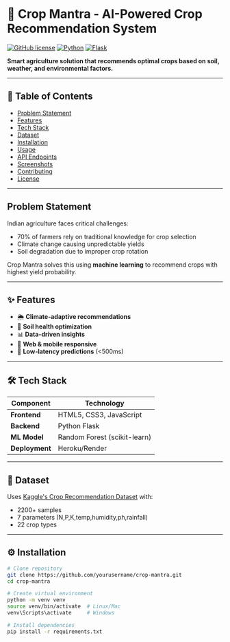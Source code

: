 # 🌱 Crop Mantra - AI-Powered Crop Recommendation System

[![GitHub license](https://img.shields.io/badge/license-MIT-blue.svg)](LICENSE)
[![Python](https://img.shields.io/badge/Python-3.8%2B-blue)](https://python.org)
[![Flask](https://img.shields.io/badge/Flask-2.0%2B-lightgrey)](https://flask.palletsprojects.com/)

**Smart agriculture solution that recommends optimal crops based on soil, weather, and environmental factors.**

---

## 📌 Table of Contents
- [Problem Statement](#problem-statement)
- [Features](#-features)
- [Tech Stack](#-tech-stack)
- [Dataset](#-dataset)
- [Installation](#-installation)
- [Usage](#-usage)
- [API Endpoints](#-api-endpoints)
- [Screenshots](#-screenshots)
- [Contributing](#-contributing)
- [License](#-license)

---

## Problem Statement
Indian agriculture faces critical challenges:
- 70% of farmers rely on traditional knowledge for crop selection
- Climate change causing unpredictable yields
- Soil degradation due to improper crop rotation

Crop Mantra solves this using **machine learning** to recommend crops with highest yield probability.

---

## ✨ Features
- 🌦️ **Climate-adaptive recommendations**
- 🌱 **Soil health optimization**
- 📊 **Data-driven insights**
- 📱 **Web & mobile responsive**
- 🚀 **Low-latency predictions** (<500ms)

---

## 🛠️ Tech Stack
| Component       | Technology |
|-----------------|------------|
| **Frontend**    | HTML5, CSS3, JavaScript |
| **Backend**     | Python Flask |
| **ML Model**    | Random Forest (scikit-learn) |
| **Deployment**  | Heroku/Render |

---

## 📂 Dataset
Uses [Kaggle's Crop Recommendation Dataset](https://www.kaggle.com/datasets/atharvaingle/crop-recommendation-dataset) with:
- 2200+ samples
- 7 parameters (N,P,K,temp,humidity,ph,rainfall)
- 22 crop types

---

## ⚙️ Installation
```bash
# Clone repository
git clone https://github.com/yourusername/crop-mantra.git
cd crop-mantra

# Create virtual environment
python -m venv venv
source venv/bin/activate  # Linux/Mac
venv\Scripts\activate     # Windows

# Install dependencies
pip install -r requirements.txt